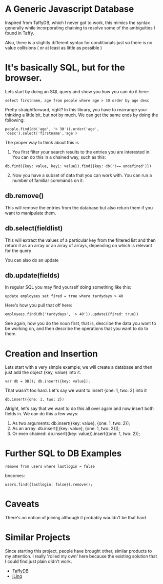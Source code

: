 # A Generic Javascript Database

Inspired from TaffyDB, which I never got to work, this mimics the syntax
generally while incorporating chaining to resolve some of the ambiguities
I found in Taffy.

Also, there is a slightly different syntax for conditionals just so
there is no value collisions ( or at least as little as possible )

# It's basically SQL, but for the browser.

Lets start by doing an SQL query and show you how you can do it here:

`select firstname, age from people where age > 30 order by age desc`

Pretty straightforward, right?  In this library, you have to rearrange
your thinking a little bit, but not by much.  We can get the same ends
by doing the following:

`people.find(db('age', '> 30')).order('age', 'desc').select('firstname','age')`

The proper way to think about this is

1. You first filter your search results to the entries you 
are interested in. You can do this in a chained way, such as this:

`db.find({key: value, key1: value}).find({key: db('!== undefined')})`

2. Now you have a subset of data that you can work with.  You can run
a number of familiar commands on it. 

## db.remove()
This will remove the entries from the database but also return them if
you want to manipulate them.

## db.select(fieldlist)
This will extract the values of a particular key from the filtered list
and then return it as an array or an array of arrays, depending on
which is relevant for the query

You can also do an update

## db.update(fields)
In regular SQL you may find yourself doing something like this:

`update employees set fired = true where tardydays > 40`

Here's how you pull that off here:

`employees.find(db('tardydays', '> 40')).update({fired: true})`

See again, how you do the noun first, that is, describe the data you
want to be working on, and then describe the operations that you want
to do to them.

# Creation and Insertion
Lets start with a very simple example; we will create a database and then
just add the object {key, value} into it.

`var db = DB();
db.insert({key: value});
`

That wasn't too hard.  Let's say we want to insert {one: 1, two: 2} into it

`db.insert({one: 1, two: 2})`

Alright, let's say that we want to do this all over again and now insert
both fields in.  We can do this a few ways:

1. As two arguments: db.insert({key: value}, {one: 1, two: 2});
2. As an array: db.insert([{key: value}, {one: 1, two: 2}]);
3. Or even chained: db.insert({key: value}).insert({one: 1, two: 2});


# Further SQL to DB Examples
`remove from users where lastlogin = false`

becomes:

`users.find({lastlogin: false}).remove();`

# Caveats
There's no notion of joining although it probably wouldn't be that hard

# Similar Projects
Since starting this project, people have brought other, similar products
to my attention. I really 'rolled my own' here because the existing 
solution that I could find just plain didn't work.

 * [TaffyDB](http://taffydb.com/)
 * [jLinq](http://www.hugoware.net/Projects/jLinq)


